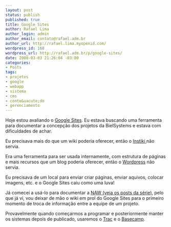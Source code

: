 ```yaml
--- 
layout: post
status: publish
published: true
title: Google Sites
author: Rafael Lima
author_login: admin
author_email: contato@rafael.adm.br
author_url: http://rafael.lima.myopenid.com/
wordpress_id: 168
wordpress_url: http://rafael.adm.br/p/google-sites/
date: 2008-03-03 21:26:04 -03:00
categories: 
- Posts
tags: 
- projetos
- google
- webapp
- sistema
- cms
- conte&uacute;do
- gerenciamento
---
```

Hoje estou avaliando o <a href="http://sites.google.com/">Google Sites</a>. Eu estava buscando uma ferramenta para documentar a concep&ccedil;&atilde;o dos projetos da BielSystems e estava com dificuldades de achar.

Eu precisava mais do que um wiki poderia oferecer, ent&atilde;o o <a href="http://www.instiki.org/">Instiki </a>n&atilde;o servia.

Era uma ferramenta para ser usada internamente, com estrutura de p&aacute;ginas e mais recursos que um blog poderia oferecer, ent&atilde;o o <a href="http://wordpress.org">Wordpress</a> n&atilde;o servia.

Eu precisava de um local para enviar criar p&aacute;ginas, enviar aquivos, colocar imagens, etc. e o Google Sites caiu como uma luva!

J&aacute; comecei a us&aacute;-lo para documentar a <a href="http://rafael.adm.br/tag/naw/">NAW (veja os posts da s&eacute;rie)</a>, pelo que j&aacute; vi, vou deixar de m&atilde;o o wiki em prol do Google Sites para o primeiro momento de troca de informa&ccedil;&atilde;o entre a equipe de um projeto.

Provavelmente quando come&ccedil;armos a programar e posteriormente manter os sistemas depois de publicado, usaremos o <a href="http://trac.edgewall.org/">Trac</a> e o <a href="http://basecamphq.com">Basecamp</a>.
